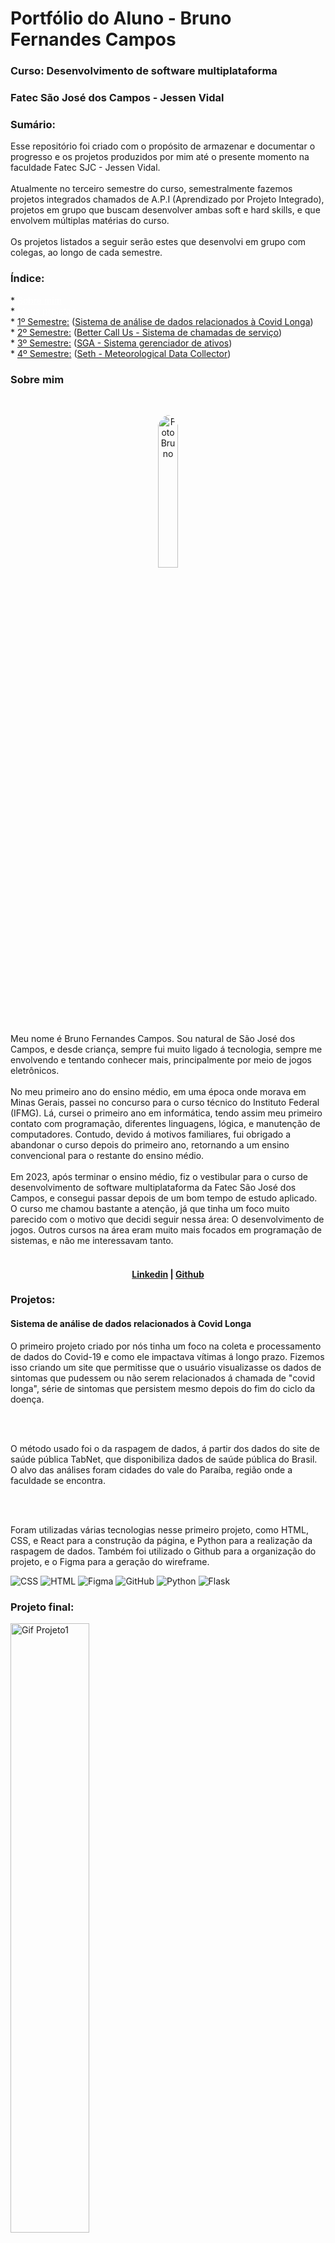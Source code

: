 <h1>Portfólio do Aluno - Bruno Fernandes Campos</h1>
<h3>Curso: Desenvolvimento de software multiplataforma</h3>
<h3>Fatec São José dos Campos - Jessen Vidal</h3>

<h3>Sumário:</h3>
Esse repositório foi criado com o propósito de armazenar e documentar o progresso e os projetos produzidos por mim até o presente momento na faculdade Fatec SJC - Jessen Vidal.
<br></br>
Atualmente no terceiro semestre do curso, semestralmente fazemos projetos integrados chamados de A.P.I (Aprendizado por Projeto Integrado), projetos em grupo que buscam desenvolver ambas soft e hard skills, e que envolvem múltiplas matérias do curso.
<br></br>
Os projetos listados a seguir serão estes que desenvolvi em grupo com colegas, ao longo de cada semestre.



<h3>Índice: </h3>
* <a href="#sobre-mim" style="color: white;">Sobre mim</a><br>
* <a href="#projetos" style="color: white;">Meus projetos</a></br>
* <a href="#1-semestre">1º Semestre:</a> (<a href="https://github.com/api-fatec-primeiro-semestre/api-primeiro-semestre" target="_blank">Sistema de análise de dados relacionados à Covid Longa</a>)</br>
* <a href="#2-semestre">2º Semestre:</a> (<a href="https://github.com/BananaaScript/BetterCallUs" target="_blank">Better Call Us - Sistema de chamadas de serviço</a>)</br>
* <a href="#3-semestre">3º Semestre:</a> (<a href="https://github.com/BananaaScript/SGA" target="_blank">SGA - Sistema gerenciador de ativos</a>)</br>
* <a href="#4-semestre">4º Semestre:</a> (<a href="https://github.com/BananaScripts/Meteorological-Data-Collector" target="_blank">Seth - Meteorological Data Collector</a>)</br>


<h3 id="sobre-mim">Sobre mim</h3>
</br>
<p align="center"><img src="./Arquivos/Foto2.png" alt="FotoBruno" style="width: 25%; border-radius: 50%;"></p>

Meu nome é Bruno Fernandes Campos. Sou natural de São José dos Campos, e desde criança, sempre fui muito ligado á tecnologia, sempre me envolvendo e tentando conhecer mais, principalmente por meio de jogos eletrônicos.
<br></br>
No meu primeiro ano do ensino médio, em uma época onde morava em Minas Gerais, passei no concurso para o curso técnico do Instituto Federal (IFMG). Lá, cursei o primeiro ano em informática, tendo assim meu primeiro contato com programação, diferentes linguagens, lógica, e manutenção de computadores.
Contudo, devido á motivos familiares, fui obrigado a abandonar o curso depois do primeiro ano, retornando a um ensino convencional para o restante do ensino médio.
<br></br>
Em 2023, após terminar o ensino médio, fiz o vestibular para o curso de desenvolvimento de software multiplataforma da Fatec São José dos Campos, e consegui passar depois de um bom tempo de estudo aplicado. O curso me chamou bastante a atenção, já que tinha um foco muito parecido com o motivo que decidi seguir nessa área: O desenvolvimento de jogos. Outros cursos na área eram muito mais focados em programação de sistemas, e não me interessavam tanto.
<br></br>

<h4 align="center"><a target="_blank" href="https://www.linkedin.com/in/bruno-campos-97560b231/">Linkedin</a> | <a target="_blank" href="https://github.com/BrunoFerCam">Github</a></h4>

<h3 id="projetos">Projetos:</h3>

<h4 id="1-semestre">Sistema de análise de dados relacionados à Covid Longa</h4>

<p>O primeiro projeto criado por nós tinha um foco na coleta e processamento de dados do Covid-19 e como ele impactava vítimas á longo prazo. Fizemos isso criando um site que permitisse que o usuário visualizasse os dados de sintomas que pudessem ou não serem relacionados á chamada de "covid longa", série de sintomas que persistem mesmo depois do fim do ciclo da doença.</p>
<br></br>
<p>O método usado foi o da raspagem de dados, á partir dos dados do site de saúde pública TabNet, que disponibiliza dados de saúde pública do Brasil. O alvo das análises foram cidades do vale do Paraíba, região onde a faculdade se encontra.</p>
<br></br>
<p>Foram utilizadas várias tecnologias nesse primeiro projeto, como HTML, CSS, e React para a construção da página, e Python para a realização da raspagem de dados. Também foi utilizado o Github para a organização do projeto, e o Figma para a geração do wireframe.</p>


 ![CSS](https://img.shields.io/badge/CSS3-1572B6?style=for-the-badge&logo=css3&logoColor=white)
 ![HTML](https://img.shields.io/badge/HTML5-E34F26?style=for-the-badge&logo=html5&logoColor=white)
 ![Figma](https://img.shields.io/badge/Figma-F24E1E?style=for-the-badge&logo=figma&logoColor=white)
 ![GitHub](https://img.shields.io/badge/GitHub-181717?style=for-the-badge&logo=github&logoColor=white)
 ![Python](https://img.shields.io/badge/Python-3776AB?style=for-the-badge&logo=python&logoColor=white)
 ![Flask](https://img.shields.io/badge/Flask-000000?style=for-the-badge&logo=flask&logoColor=white)


<h3> Projeto final: </h3>
<img src="./Arquivos/1Semestre_API_Wireframe.gif" style = "width: 50%" alt = "Gif Projeto1">

<h4> Minhas contribuições ao projeto: </h4>
<p>Como meu primeiro projeto na fatec, foi um processo um pouco confuso na hora da distribuição e organização dos membros. Contudo, terminei ficando com a principal tarefa de desenvolvimento do wireframe da interface do site, e depois implementação desse wireframe no site em si. </p>
<br></br>
<p>Foi um processo muito recompensador, já que para mim, a parte mais interessante de se criar um site é a estética e experiência do usuário. Então, tendo terminado no frontend do projeto, pude ampliar meus conhecimentos nessa área e colocar em prática o que aprendi. Esse projeto dependeu bem pouco do backend, então não tive muito contato com linguagens que não fossem de marcação. </p>
<br></br>

<h4> O que aprendi: </h4>
<p> - Funcionalidades básicas de ferramentas como o Figma e o Github. </p></br>
<p> - O processo de criação de páginas usando o HTML e o CSS, colocando em prática todas as heurísticas de design que eu conhecia até ali. </p></br>
<p> - Como funciona o método ágil para a elaboração de um projeto. </p></br>
<h4> Hard Skills: </h4>
<table align="center">
    <tr>
      <th width="300px">Tecnologia</th>
      <th width="300px">Classificação</th>
    </tr>
    <tr>
      <td>Git / Github</td>
      <td>★★★☆☆</td>
    </tr>
    <tr>
      <td>Python</td>
      <td>★★☆☆☆</td>
    </tr>
    <tr>
      <td>Flask</td>
      <td>★★☆☆☆</td>
    </tr>
    <tr>
      <td>Html</td>
      <td>★★★★☆</td>
    </tr>
    <tr>
      <td>Css</td>
      <td>★★★★☆</td>
    </tr>
    <tr>
      <td>Figma</td>
      <td>★★★★☆</td>
    </tr>
  </table>
<br>
<h4> Soft Skills: </h4>
<p> Aprendi como funciona o sistema de desenvolvimento ágil, e como é importante a comunicação entre os membros da equipe. </p><br>
<p> Aprendi a importância da documentação e de técnicas de organização como as tasks da sprint e do planning poker. </p><br>
<p> Comecei a me adaptar ao estilo de ensino da Fatec, esta sendo minha primeira vez em uma faculdade com um estilo de ensino mais não ortodoxo. </p><br>

________________________________________________________________________________________________________________________________________________________________________

<h4 id="2-semestre">Better Call Us - Sistema de chamadas de serviço</h4>

<p> O segundo projeto desenvolvido, depois de uma necessária troca de equipe, foi o Better Call Us, um sistema de chamadas de serviço. O projeto tinha três frentes diferentes:</p>
<p>O usuário, que tinha o poder de solicitar uma chamada para um suporte, fosse ela para fazer uma pergunta, requisitar uma manutenção, ou fazer uma reclamação.</p>
<p>O suporte, que tinha o poder de aceitar ou recusar a chamada, e, caso aceitasse, poderia conversar com o usuário através de mensagens que funcionavam como emails. Ele poderia visualizar todas as chamadas em aberto ou em pendência e associar uma delas á si mesmo.</p>
<p>E o administrador, que tinha o poder de criar, editar e deletar usuários e suportes, além de poder visualizar todas as chamadas em aberto, pendentes e fechadas, podendo assim fazer a manutenção dos status, suportes e mensagens.</p>
<br></br>
<p>O projeto também contava com uma página de perguntas frequentes, onde, como uma página de ajuda, o usuário poderia encontrar respostas para perguntas comuns. Essa página continha várias sessões diferentes com perguntas abrangentes, e o usuário poderia clicar em uma pergunta para ver a resposta ou instruções se necessário.</p>

<p>Foram utilizadas várias tecnologias novas e recorrentes, como o CSS e HTML para a criação da estrutura web do site, o mySql para a criação do banco de dados que contém as perguntas, mensagens, clientes, suportes e etc., o Node.js e o Spring para a criação da aplicação, O react para a implementação online do Typescript, o Figma para a criação do wireframe e o Github para a organização.</p>

 ![CSS](https://img.shields.io/badge/CSS3-1572B6?style=for-the-badge&logo=css3&logoColor=white)
 ![HTML](https://img.shields.io/badge/HTML5-E34F26?style=for-the-badge&logo=html5&logoColor=white)
 ![MySQL](https://img.shields.io/badge/MySQL-4479A1?style=for-the-badge&logo=mysql&logoColor=white)
 ![Node.js](https://img.shields.io/badge/Node.js-339933?style=for-the-badge&logo=nodedotjs&logoColor=white)
 ![React](https://img.shields.io/badge/React-61DAFB?style=for-the-badge&logo=react&logoColor=black)
 ![TypeScript](https://img.shields.io/badge/TypeScript-3178C6?style=for-the-badge&logo=typescript&logoColor=white)
 ![Figma](https://img.shields.io/badge/Figma-F24E1E?style=for-the-badge&logo=figma&logoColor=white)
 ![GitHub](https://img.shields.io/badge/GitHub-181717?style=for-the-badge&logo=github&logoColor=white)
 ![Spring](https://img.shields.io/badge/Spring-6DB33F?style=for-the-badge&logo=spring&logoColor=white)

<h3> Projeto final: </h3>
<img src="./Arquivos/BetterCallUs.png" style = "width: 50%" alt = "Imagem Projeto2">

<h4> Minhas contribuições ao projeto: </h4>
<p> Minha principal contribuição ao projeto foi a criação do front-end, que foi feito em HTML e CSS, e a criação do design do site, que foi feito no Figma. Esse projeto envolvia bem mais telas distintas que o projeto anterior, então gerir o front-end dele foi bem mais trabalhoso.</p>
<br></br>
<p>Também comecei a me familizarizar com o Typescript, utilizado como base principal do projeto. Eu não tive muito envolvimento com o backend, mas para a implementação do front-end, tivemos que migrar a produção do site do HTML para o Typescript. Mesmo que não tenha me envolvido com o sistema do banco de dados, mas pude ver como ele foi feito e como ele se comunicava com o front-end, o que foi uma experiência muito valiosa.</p>

<h4> O que aprendi: </h4>
<p> - Como implementar novas tecnologias, como o Typescript e o mySql. </p></br>
<p> - Como "traduzir" os designs de páginas do HTML para o Typescript. </p></br>
<p> - Como aplicar o método ágil para a organização de tarefas do grupo. </p></br>
<h4> Hard Skills: </h4>
<table align="center">
    <tr>
      <th width="300px">Tecnologia</th>
      <th width="300px">Classificação</th>
    </tr>
    <tr>
      <td>Git / Github</td>
      <td>★★★★☆</td>
    </tr>
    <tr>
      <td>Html</td>
      <td>★★★★☆</td>
    </tr>
    <tr>
      <td>Css</td>
      <td>★★★★★</td>
    </tr>
    <tr>
      <td>Figma</td>
      <td>★★★★★</td>
    </tr>
    <tr>
      <td>Typescript</td>
      <td>★★★☆☆</td>
    </tr>
    <tr>
      <td>Node.js</td>
      <td>★★☆☆☆</td>
    </tr>
    <tr>
      <td>Java</td>
      <td>★★☆☆☆</td>
    </tr>
    <tr>
      <td>Spring</td>
      <td>★☆☆☆☆</td>
    </tr>
    <tr>
      <td>mySql</td>
      <td>★☆☆☆☆</td>
    </tr>
  </table>
<br>
<h4> Soft Skills: </h4>
<p> Continuamos a implementar o sistema ágil, que se mostrou bem mais necessário na hora de distribuir as tasks, já que eram bem mais numerosas e com dificuldades bem mais variadas que as do último projeto. </p><br>
<p> Aprendi como lidar com dificuldades que possam aparecer com a conexão entre front e back-end. </p><br>
<p> Tive a oportunidade de trabalhar com uma equipe com mais sintonia, o que trouxe muita fluidez ao projeto. </p><br>

________________________________________________________________________________________________________________________________________________________________________

<h4 id="2-semestre">SGA - Sistema de Gerenciamento de Ativos</h4>

<p> O terceiro e mais recente projeto desenvolvido, o SGA se trata de um projeto muito útil e expansivo: Manter o controle de todo um sistema que permita que o administrador manipule e tenha informação completa sobre todos os ativos de sua empresa de forma organizada e ágil.</p>
<p> O projeto foi dividido em duas frentes diferentes:</p>
<p> O administrador, que tinha o poder de criar, editar e deletar ativos e membros do time, além de poder visualizar todos os ativos em uso ou estado de manutenção. Além disso, ele poderia marcar quais ativos estão sendo utilizados por qual usuário.</p>
<p> E o usuário, que tinha o poder de alterar o estado de ativos que tivessem sido designados a ele.</p>

<br></br>
<p>O projeto também continha um sistema de gráficos com uma relação de custo e uso de cada ativo, reçacionando custos de uso e manutenção.</p>
<p>Além disso, o projeto também continha um sistema de notificações, que notificava o usuário quando um ativo estava prestes a sair do estado de manutenção, ou quando um ativo estava sendo utilizado por outro usuário.</p>
<br></br>
<p> Nesse projeto, houve uma estipulação extra: Ele deveria ser feito no estilo single-page application, ou seja, uma página que funciona completamente na mesma rota.</p>

<p>Foram utilizadas várias tecnologias novas e tecnologias antes exploradas só que com mais aprofundamento, como o Typescript e o CSS para a criação do frontend da página, o mySql para a criação do banco de dados que contém os ativos e usuários, além dos preços para os gráficos, o Node.js e o Spring para a criação da aplicação, O react para a implementação online do Typescript, o Java para a criação da lógica do backend, o Figma para a criação do wireframe e o Github para a organização.</p>

 ![CSS](https://img.shields.io/badge/CSS3-1572B6?style=for-the-badge&logo=css3&logoColor=white)
 ![MySQL](https://img.shields.io/badge/MySQL-4479A1?style=for-the-badge&logo=mysql&logoColor=white)
 ![Node.js](https://img.shields.io/badge/Node.js-339933?style=for-the-badge&logo=nodedotjs&logoColor=white)
 ![React](https://img.shields.io/badge/React-61DAFB?style=for-the-badge&logo=react&logoColor=black)
 ![TypeScript](https://img.shields.io/badge/TypeScript-3178C6?style=for-the-badge&logo=typescript&logoColor=white)
 ![Figma](https://img.shields.io/badge/Figma-F24E1E?style=for-the-badge&logo=figma&logoColor=white)
 ![GitHub](https://img.shields.io/badge/GitHub-181717?style=for-the-badge&logo=github&logoColor=white)
 ![Spring](https://img.shields.io/badge/Spring-6DB33F?style=for-the-badge&logo=spring&logoColor=white)
 ![Java](https://img.shields.io/badge/Java-007396?style=for-the-badge&logo=java&logoColor=white)


<h4> Minhas contribuições ao projeto: </h4>
<p> Minha principal contribuição ao projeto foram contribuições do front-end do projeto, que dessa vez eram bem mais complexas em relação ao anterior. Também fui o responsável pela criação do wireframe do site, que foi feito no Figma. Nesse ponto, usei meu conhecimento até agora para criar um site com um design profissional e agradável seguindo os padrões de single-page application requeridos.</p>
<br></br>
<p>Também tive que dessa vez fazer contribuições ao backend para finalizar minhas tarefas, mesmo que não tenha tido que entrar em tanto contato com a lógica do backend, tive que entender como ele funcionava para poder implementar o front-end de forma correta.</p>

<h4> O que aprendi: </h4>
<p> - A importância de tecnologias como o Node.js e Spring, que facilitam o desenvolvimento de aplicações web e fornecem recursos poderosos para a criação de sistemas ágeis e eficientes. </p></br>
<p> - Como o Typescript, mesmo que mais complicado, permite a criação de páginas web muito mais complexas e avançadas que o HTML. </p></br>
<p> - A multitude de usos do Java, que permite conexões muito dinâmicas com o banco de dados. </p></br>
<h4> Hard Skills: </h4>
<table align="center">
    <tr>
      <th width="300px">Tecnologia</th>
      <th width="300px">Classificação</th>
    </tr>
    <tr>
      <td>Git / Github</td>
      <td>★★★★★</td>
    </tr>
    <tr>
      <td>React</td>
      <td>★★★☆☆</td>
    </tr>
    <tr>
      <td>Css</td>
      <td>★★★★★</td>
    </tr>
    <tr>
      <td>Figma</td>
      <td>★★★★★</td>
    </tr>
    <tr>
      <td>Typescript</td>
      <td>★★★★☆</td>
    </tr>
    <tr>
      <td>Node.js</td>
      <td>★★☆☆☆</td>
    </tr>
    <tr>
      <td>Java</td>
      <td>★★☆☆☆</td>
    </tr>
    <tr>
      <td>Spring</td>
      <td>★★☆☆☆</td>
    </tr>
    <tr>
      <td>mySql</td>
      <td>★☆☆☆☆</td>
    </tr>
  </table>
<br>
<h4> Soft Skills: </h4>
<p> Aprendi como a comunicação com o cliente é importante, com a necessidade de apresentar metas plausíveis e de estabelescer entregas claras e concisas. </p>
<p> Aprendi como a documentação e organização de tasks pode ser vital para uma equipe, permitindo que os membros balanceiem melhor suas tarefas e se comuniquem de forma mais eficiente. </p>
<p> Melhorei minhas habilidades de comunicação com a equipe. </p>
<br>

<h4 id="4-semestre">Meteorological Data Collector</h4> <p>O **Meteorological Data Collector** foi desenvolvido para coletar, exibir e gerenciar dados meteorológicos em uma interface simples e intuitiva. Além disso, o projeto inclui um sistema de ensino básico, focado em introduzir conceitos matemáticos relacionados à meteorologia, como média aritmética, regra de três e gráficos.</p> <br></br> <p>O sistema exibe informações meteorológicas em tempo real, como temperatura, umidade e velocidade do vento, extraídas de uma API externa. Esses dados são organizados em gráficos e tabelas para fácil análise. Já a parte educacional conta com módulos interativos para aprendizado, com exercícios práticos e material didático diretamente relacionados aos dados meteorológicos apresentados.</p> <br></br> <p>Para a implementação do projeto, utilizamos tecnologias como React e TypeScript no front-end, Node.js para a criação da API do sistema, e Docker para containerização e deploy. O Google Cloud foi usado como infraestrutura para hospedar e escalar a aplicação. Além disso, para o armazenamento de dados, optamos por um banco relacional (MySQL) para garantir a consistência e organização das informações.</p>
CSSHTMLTypeScriptReactNode.js
MySQL

<h3> Projeto final: </h3> <img src="./Arquivos/MeteorologicalDataCollector.png" style="width: 50%" alt="Imagem Projeto Meteorological Data Collector"> <h4> Minhas contribuições ao projeto: </h4> <p>Minha principal responsabilidade foi o desenvolvimento completo do front-end, garantindo que todas as funcionalidades fossem exibidas de forma clara e acessível para os usuários. Além disso, fui responsável pelo deploy do projeto utilizando Docker para criar os containers e o Google Cloud para hospedar a aplicação, garantindo sua disponibilidade e escalabilidade.</p> <br></br> <p>Essas tarefas foram extremamente desafiadoras, mas também muito recompensadoras, pois me permitiram aprimorar minhas habilidades em containerização e deploy, além de consolidar meu conhecimento em desenvolvimento front-end.</p> <br></br> <h4> O que aprendi: </h4> <p> - Como utilizar Docker para criar e gerenciar containers de forma eficiente.</p></br> <p> - Processos de deploy em cloud utilizando o Google Cloud Platform.</p></br> <p> - Desenvolvimento de interfaces interativas e responsivas utilizando React e TypeScript.</p></br> <p> - Integração de APIs para exibir dados em tempo real.</p></br> <h4> Hard Skills: </h4> <table align="center"> <tr> <th width="300px">Tecnologia</th> <th width="300px">Classificação</th> </tr> <tr> <td>Docker</td> <td>★★★☆☆</td> </tr> <tr> <td>Google Cloud</td> <td>★★★☆☆</td> </tr> <tr> <td>React</td> <td>★★★★☆</td> </tr> <tr> <td>TypeScript</td> <td>★★★★☆</td> </tr> <tr> <td>Node.js</td> <td>★★★☆☆</td> </tr> <tr> <td>MySQL</td> <td>★★★☆☆</td> </tr> </table> <br> <h4> Soft Skills: </h4> <p> - Melhorias na organização e planejamento de tarefas em equipe utilizando metodologias ágeis.</p><br> <p> - Adaptação a novas ferramentas e tecnologias em curto prazo.</p><br> <p> - Comunicação clara e eficiente com colegas para integrar diferentes partes do sistema.</p><br>